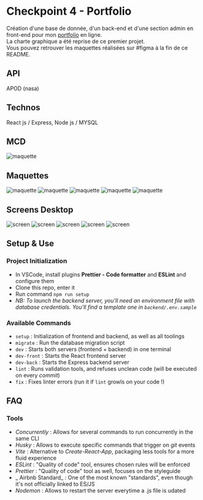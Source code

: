 
# Checkpoint 4 - Portfolio

Création d'une base de donnée, d'un back-end  et d'une section admin en front-end pour mon  [portfolio](https://lana-duval.netlify.app/) en ligne.</br>
La charte graphique  a été reprise de ce premier projet.</br>
Vous pouvez retrouver les maquettes réalisées sur #figma à la fin de ce README.


## API 
APOD (nasa)

## Technos
React js /
Express, Node js / MYSQL 

## MCD 
 ![maquette](./mcd_portfolio.png) 


## Maquettes
 ![maquette](./book1.png) 
 ![maquette](./book2.png) 
![maquette](./book3.png) 
![maquette](./book4.png) 
![maquette](./book5.png) 

## Screens Desktop
![screen](./screen_portfolio.png) 
![screen](./screen_portfolio2.png)
![screen](./screen_portfolio3.png)
![screen](./screen_portfolio4.png)
![screen](./screen_portfolio5.png)



## Setup & Use

### Project Initialization

- In VSCode, install plugins **Prettier - Code formatter** and **ESLint** and configure them
- Clone this repo, enter it
- Run command `npm run setup`
- _NB: To launch the backend server, you'll need an environment file with database credentials. You'll find a template one in `backend/.env.sample`_

### Available Commands

- `setup` : Initialization of frontend and backend, as well as all toolings
- `migrate` : Run the database migration script
- `dev` : Starts both servers (frontend + backend) in one terminal
- `dev-front` : Starts the React frontend server
- `dev-back` : Starts the Express backend server
- `lint` : Runs validation tools, and refuses unclean code (will be executed on every _commit_)
- `fix` : Fixes linter errors (run it if `lint` growls on your code !)

## FAQ

### Tools

- _Concurrently_ : Allows for several commands to run concurrently in the same CLI
- _Husky_ : Allows to execute specific commands that trigger on _git_ events
- _Vite_ : Alternative to _Create-React-App_, packaging less tools for a more fluid experience
- _ESLint_ : "Quality of code" tool, ensures chosen rules will be enforced
- _Prettier_ : "Quality of code" tool as well, focuses on the styleguide
- _ Airbnb Standard_ : One of the most known "standards", even though it's not officially linked to ES/JS
- _Nodemon_ : Allows to restart the server everytime a .js file is udated
